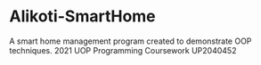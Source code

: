 # Alikoti-SmartHome
A smart home management program created to demonstrate OOP techniques. 
2021 UOP Programming Coursework UP2040452
